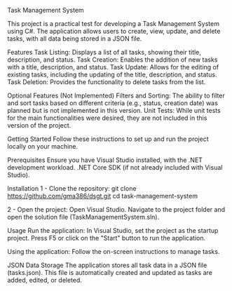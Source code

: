 Task Management System

This project is a practical test for developing a Task Management System using C#. The application allows users to create, view, update, and delete tasks, with all data being stored in a JSON file.

Features
Task Listing: Displays a list of all tasks, showing their title, description, and status.
Task Creation: Enables the addition of new tasks with a title, description, and status.
Task Update: Allows for the editing of existing tasks, including the updating of the title, description, and status.
Task Deletion: Provides the functionality to delete tasks from the list.


Optional Features (Not Implemented)
Filters and Sorting: The ability to filter and sort tasks based on different criteria (e.g., status, creation date) was planned but is not implemented in this version.
Unit Tests: While unit tests for the main functionalities were desired, they are not included in this version of the project.

Getting Started
Follow these instructions to set up and run the project locally on your machine.

Prerequisites
Ensure you have Visual Studio installed, with the .NET development workload.
.NET Core SDK (if not already included with Visual Studio).

Installation
1 - Clone the repository:
git clone https://github.com/gma386/dsgt.git
cd task-management-system

2 - Open the project:
Open Visual Studio.
Navigate to the project folder and open the solution file (TaskManagementSystem.sln).

Usage
Run the application:
In Visual Studio, set the project as the startup project.
Press F5 or click on the "Start" button to run the application.

Using the application:
Follow the on-screen instructions to manage tasks.

JSON Data Storage
The application stores all task data in a JSON file (tasks.json). This file is automatically created and updated as tasks are added, edited, or deleted.






